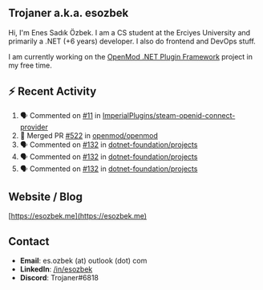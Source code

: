 ##  Trojaner a.k.a. esozbek
Hi, I'm Enes Sadık Özbek. I am a CS student at the Erciyes University and primarily a .NET (+6 years) developer. I also do frontend and DevOps stuff.

I am currently working on the [OpenMod .NET Plugin Framework](https://github.com/openmod/openmod) project in my free time. 

## :zap: Recent Activity

<!--START_SECTION:activity-->
1. 🗣 Commented on [#11](https://github.com/ImperialPlugins/steam-openid-connect-provider/issues/11) in [ImperialPlugins/steam-openid-connect-provider](https://github.com/ImperialPlugins/steam-openid-connect-provider)
2. 🎉 Merged PR [#522](https://github.com/openmod/openmod/pull/522) in [openmod/openmod](https://github.com/openmod/openmod)
3. 🗣 Commented on [#132](https://github.com/dotnet-foundation/projects/issues/132) in [dotnet-foundation/projects](https://github.com/dotnet-foundation/projects)
4. 🗣 Commented on [#132](https://github.com/dotnet-foundation/projects/issues/132) in [dotnet-foundation/projects](https://github.com/dotnet-foundation/projects)
5. 🗣 Commented on [#132](https://github.com/dotnet-foundation/projects/issues/132) in [dotnet-foundation/projects](https://github.com/dotnet-foundation/projects)
<!--END_SECTION:activity-->

## Website / Blog
[https://esozbek.me](https://esozbek.me)

## Contact
- **Email**: es.ozbek (at) outlook (dot) com
- **LinkedIn**: [/in/esozbek](https://linkedin.com/in/esozbek)
- **Discord**: Trojaner#6818

